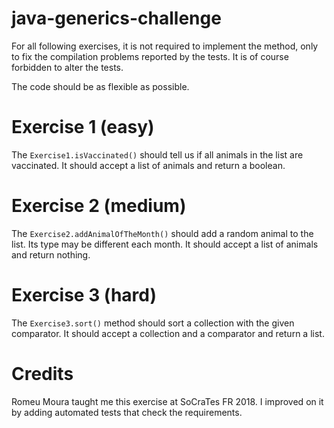 java-generics-challenge
=======================

For all following exercises, it is not required to implement the method, only to fix the compilation problems reported
by the tests. It is of course forbidden to alter the tests. 

The code should be as flexible as possible.

# Exercise 1 (easy)

The `Exercise1.isVaccinated()` should tell us if all animals in the list are vaccinated.
It should accept a list of animals and return a boolean.

# Exercise 2 (medium)

The `Exercise2.addAnimalOfTheMonth()` should add a random animal to the list. Its type may be different each month.
It should accept a list of animals and return nothing.

# Exercise 3 (hard)

The `Exercise3.sort()` method should sort a collection with the given comparator.
It should accept a collection and a comparator and return a list.


# Credits

Romeu Moura taught me this exercise at SoCraTes FR 2018.
I improved on it by adding automated tests that check the requirements.
